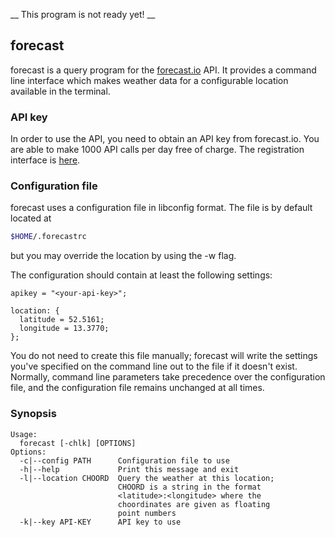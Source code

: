 __ This program is not ready yet! __

## forecast

forecast is a query program for the [forecast.io](https://forecast.io)
API. It provides a command line interface which makes weather data for a
configurable location available in the terminal.

### API key

In order to use the API, you need to obtain an API key from forecast.io.
You are able to make 1000 API calls per day free of charge. The
registration interface is [here](https://developer.forecast.io/).

### Configuration file

forecast uses a configuration file in libconfig format. The file is by
default located at
```sh
$HOME/.forecastrc
```
but you may override the location by using the -w flag.

The configuration should contain at least the following settings:

```
apikey = "<your-api-key>";

location: {
  latitude = 52.5161;
  longitude = 13.3770;
};
```

You do not need to create this file manually; forecast will write the
settings you've specified on the command line out to the file if it
doesn't exist. Normally, command line parameters take precedence over
the configuration file, and the configuration file remains unchanged at
all times.

### Synopsis

```
Usage:
  forecast [-chlk] [OPTIONS]
Options:
  -c|--config PATH      Configuration file to use
  -h|--help             Print this message and exit
  -l|--location CHOORD  Query the weather at this location;
                        CHOORD is a string in the format
                        <latitude>:<longitude> where the
                        choordinates are given as floating
                        point numbers
  -k|--key API-KEY      API key to use
```
